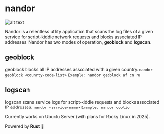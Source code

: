 # nandor
![alt text](https://winarama.one/img/nandor.png)

Nandor is a relentless utility application that scans the log files of a given service for script-kiddie network requests and blocks associated IP addresses. Nandor has two modes of operation, **geoblock** and **logscan**.

## geoblock
geoblock blocks all IP addresses associated with a given country.
`nandor geoblock <counrty-code-list>`
`Example: nandor geoblock af cn ru`


## logscan
logscan scans service logs for script-kiddie requests and blocks associated IP addresses.
`nandor <service-name>`
`Example: nandor coolio`

Currently works on Ubuntu Server (with plans for Rocky Linux in 2025). 

Powered by **Rust** 🦀